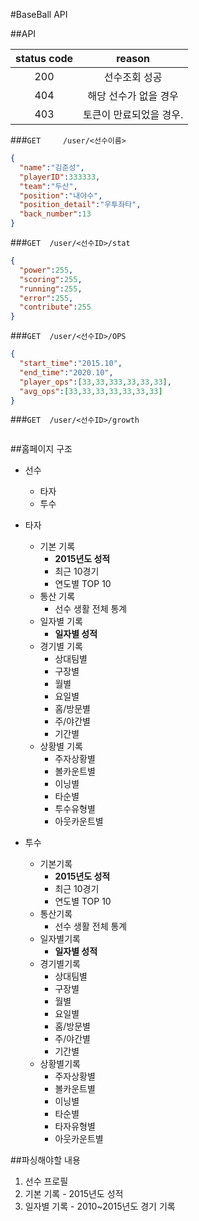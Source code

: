 #BaseBall API

##API

| status code | reason |
|:-----------:|:------:|
| 200 | 선수조회 성공 |
| 404 | 해당 선수가 없을 경우 |
| 403 | 토큰이 만료되었을 경우. |


###```GET     /user/<선수이름>```

```json
{
  "name":"김준성",
  "playerID":333333,
  "team":"두산",
  "position":"내야수",
  "position_detail":"우투좌타",
  "back_number":13
}

```

###```GET  /user/<선수ID>/stat```

```json
{
  "power":255,
  "scoring":255,
  "running":255,
  "error":255,
  "contribute":255
}
```

###```GET  /user/<선수ID>/OPS```

```json
{
  "start_time":"2015.10",
  "end_time":"2020.10",
  "player_ops":[33,33,333,33,33,33],
  "avg_ops":[33,33,33,33,33,33,33]
}
```

###```GET  /user/<선수ID>/growth```
```json

```


##홈페이지 구조

- 선수
	- 타자
	- 투수

- 타자
	- 기본 기록
		- **2015년도 성적**
		- 최근 10경기
		- 연도별 TOP 10
	- 통산 기록
		- 선수 생활 전체 통계
	- 일자별 기록
		- **일자별 성적**
	- 경기별 기록
		- 상대팀별
		- 구장별
		- 월별
		- 요일별
		- 홈/방문별
		- 주/야간별
		- 기간별
	- 상황별 기록
		- 주자상황별
		- 볼카운트별
		- 이닝별
		- 타순별
		- 투수유형별
		- 아웃카운트별	

- 투수
	- 기본기록
		- **2015년도 성적**
		- 최근 10경기
		- 연도별 TOP 10
	- 통산기록
		- 선수 생활 전체 통계
	- 일자별기록
		- **일자별 성적**
	- 경기별기록
		- 상대팀별
		- 구장별
		- 월별
		- 요일별
		- 홈/방문별
		- 주/야간별
		- 기간별
	- 상황별기록
		- 주자상황별
		- 볼카운트별
		- 이닝별
		- 타순별
		- 타자유형별
		- 아웃카운트별

##파싱해야할 내용

1. 선수 프로필
2. 기본 기록 - 2015년도 성적
3. 일자별 기록 - 2010~2015년도 경기 기록 











